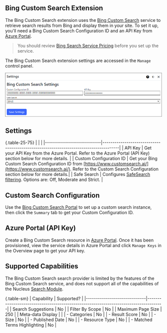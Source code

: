 ## Bing Custom Search Extension
The Bing Custom Search extension uses the [Bing Custom Search](https://www.customsearch.ai/) service to retrieve search results from Bing and 
display them in your site. To set it up, you'll need a Bing Custom Search Configuration ID and an API Key from [Azure Portal](https://portal.azure.com/).

> You should review [Bing Search Service Pricing](https://www.microsoft.com/en-us/bing/apis/pricing) before you set up the service.

The Bing Custom Search extension settings are accessed in the `Manage` control panel.

![Bing Custom Search Settings](bingcustomsearchsettings.png)

## Settings

{.table-25-75}
|                            |                                                                                      |
|----------------------------|--------------------------------------------------------------------------------------|
| API Key                    | Get your API Key from the Azure Portal. Refer to the Azure Portal (API Key) section below for more details. |
| Custom Configuration ID    | Get your Bing Custom Search Configuration ID from [https://www.customsearch.ai/](https://www.customsearch.ai/). Refer to the Custom Search Configuration section below for more details.|
| Safe Search                | Configures [SafeSearch filtering](https://support.microsoft.com/en-au/topic/turn-bing-safesearch-on-or-off-446ebfb8-becf-f035-9eea-b660e8420458). Options are: Off, Moderate and Strict. |

## Custom Search Configuration
Use the [Bing Custom Search Portal](https://www.customsearch.ai/) to set up a custom search instance, then click the `Summary` tab to get your Custom Configuration ID. 

## Azure Portal (API Key)
Create a Bing Custom Search resource in [Azure Portal](https://portal.azure.com/). Once it has been provisioned, view the service details in Azure Portal and click `Manage Keys` in 
the Overview page to get your API key.

## Supported Capabilities
The Bing Custom Search search provider is limited by the features of the Bing Custom Search service, and does not support all of the capabilities 
of the Nucleus [Search Module](/documentation/modules/search/).

{.table-sm}
| Capability                   | Supported?                                                                           |
|------------------------------|--------------------------------------------------------------------------------------|
| Search Suggestions           | No                                                 |
| Filter By Scope              | No                                                 |
| Maximum Page Size            | 250                                                |
| Meta-data Display            |                                                    |
| - Categories                 | No                                                 |
| - Result Score               | No                                                 |
| - Size                       | No                                                 |
| - Published Date             | No                                                 |
| - Resource Type              | No                                                 |
| - Matched Terms Highlighting | No                                                 |




